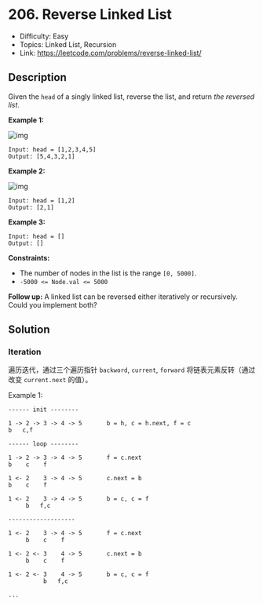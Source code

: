 # 206. Reverse Linked List

- Difficulty: Easy
- Topics: Linked List, Recursion
- Link: https://leetcode.com/problems/reverse-linked-list/

## Description

Given the `head` of a singly linked list, reverse the list, and return _the reversed list_.

**Example 1:**

![img](https://assets.leetcode.com/uploads/2021/02/19/rev1ex1.jpg)

```
Input: head = [1,2,3,4,5]
Output: [5,4,3,2,1]
```

**Example 2:**

![img](https://assets.leetcode.com/uploads/2021/02/19/rev1ex2.jpg)

```
Input: head = [1,2]
Output: [2,1]
```

**Example 3:**

```
Input: head = []
Output: []
```

**Constraints:**

- The number of nodes in the list is the range `[0, 5000]`.
- `-5000 <= Node.val <= 5000`

**Follow up:** A linked list can be reversed either iteratively or recursively. Could you implement both?

## Solution

### Iteration

遍历迭代，通过三个遍历指针 `backword`, `current`, `forward` 将链表元素反转（通过改变 `current.next` 的值）。

Example 1:

```shell
------ init --------

1 -> 2 -> 3 -> 4 -> 5       b = h, c = h.next, f = c
b   c,f

------ loop --------

1 -> 2 -> 3 -> 4 -> 5       f = c.next
b    c    f

1 <- 2    3 -> 4 -> 5       c.next = b
b    c    f

1 <- 2    3 -> 4 -> 5       b = c, c = f
     b   f,c

-------------------

1 <- 2    3 -> 4 -> 5       f = c.next
     b    c    f

1 <- 2 <- 3    4 -> 5       c.next = b
     b    c    f

1 <- 2 <- 3    4 -> 5       b = c, c = f
          b   f,c

...
```
